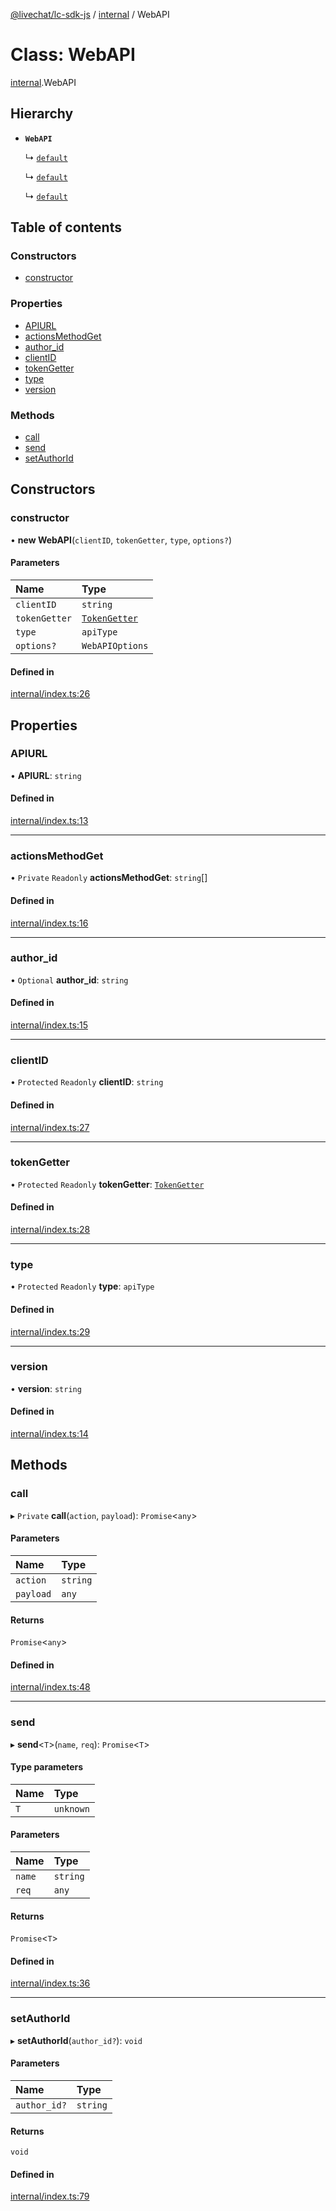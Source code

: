 [@livechat/lc-sdk-js](../README.md) / [internal](../modules/internal.md) / WebAPI

# Class: WebAPI

[internal](../modules/internal.md).WebAPI

## Hierarchy

- **`WebAPI`**

  ↳ [`default`](agent_web.default.md)

  ↳ [`default`](configuration.default.md)

  ↳ [`default`](customer_web.default.md)

## Table of contents

### Constructors

- [constructor](internal.WebAPI.md#constructor)

### Properties

- [APIURL](internal.WebAPI.md#apiurl)
- [actionsMethodGet](internal.WebAPI.md#actionsmethodget)
- [author\_id](internal.WebAPI.md#author_id)
- [clientID](internal.WebAPI.md#clientid)
- [tokenGetter](internal.WebAPI.md#tokengetter)
- [type](internal.WebAPI.md#type)
- [version](internal.WebAPI.md#version)

### Methods

- [call](internal.WebAPI.md#call)
- [send](internal.WebAPI.md#send)
- [setAuthorId](internal.WebAPI.md#setauthorid)

## Constructors

### constructor

• **new WebAPI**(`clientID`, `tokenGetter`, `type`, `options?`)

#### Parameters

| Name | Type |
| :------ | :------ |
| `clientID` | `string` |
| `tokenGetter` | [`TokenGetter`](../modules/authorization.md#tokengetter) |
| `type` | `apiType` |
| `options?` | `WebAPIOptions` |

#### Defined in

[internal/index.ts:26](https://github.com/livechat/lc-sdk-js/blob/c7b3817/src/internal/index.ts#L26)

## Properties

### APIURL

• **APIURL**: `string`

#### Defined in

[internal/index.ts:13](https://github.com/livechat/lc-sdk-js/blob/c7b3817/src/internal/index.ts#L13)

___

### actionsMethodGet

• `Private` `Readonly` **actionsMethodGet**: `string`[]

#### Defined in

[internal/index.ts:16](https://github.com/livechat/lc-sdk-js/blob/c7b3817/src/internal/index.ts#L16)

___

### author\_id

• `Optional` **author\_id**: `string`

#### Defined in

[internal/index.ts:15](https://github.com/livechat/lc-sdk-js/blob/c7b3817/src/internal/index.ts#L15)

___

### clientID

• `Protected` `Readonly` **clientID**: `string`

#### Defined in

[internal/index.ts:27](https://github.com/livechat/lc-sdk-js/blob/c7b3817/src/internal/index.ts#L27)

___

### tokenGetter

• `Protected` `Readonly` **tokenGetter**: [`TokenGetter`](../modules/authorization.md#tokengetter)

#### Defined in

[internal/index.ts:28](https://github.com/livechat/lc-sdk-js/blob/c7b3817/src/internal/index.ts#L28)

___

### type

• `Protected` `Readonly` **type**: `apiType`

#### Defined in

[internal/index.ts:29](https://github.com/livechat/lc-sdk-js/blob/c7b3817/src/internal/index.ts#L29)

___

### version

• **version**: `string`

#### Defined in

[internal/index.ts:14](https://github.com/livechat/lc-sdk-js/blob/c7b3817/src/internal/index.ts#L14)

## Methods

### call

▸ `Private` **call**(`action`, `payload`): `Promise`<`any`\>

#### Parameters

| Name | Type |
| :------ | :------ |
| `action` | `string` |
| `payload` | `any` |

#### Returns

`Promise`<`any`\>

#### Defined in

[internal/index.ts:48](https://github.com/livechat/lc-sdk-js/blob/c7b3817/src/internal/index.ts#L48)

___

### send

▸ **send**<`T`\>(`name`, `req`): `Promise`<`T`\>

#### Type parameters

| Name | Type |
| :------ | :------ |
| `T` | `unknown` |

#### Parameters

| Name | Type |
| :------ | :------ |
| `name` | `string` |
| `req` | `any` |

#### Returns

`Promise`<`T`\>

#### Defined in

[internal/index.ts:36](https://github.com/livechat/lc-sdk-js/blob/c7b3817/src/internal/index.ts#L36)

___

### setAuthorId

▸ **setAuthorId**(`author_id?`): `void`

#### Parameters

| Name | Type |
| :------ | :------ |
| `author_id?` | `string` |

#### Returns

`void`

#### Defined in

[internal/index.ts:79](https://github.com/livechat/lc-sdk-js/blob/c7b3817/src/internal/index.ts#L79)
